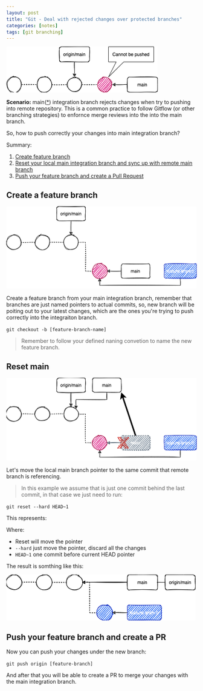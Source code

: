 ```yaml
---
layout: post
title: "Git - Deal with rejected changes over protected branches"
categories: [notes]
tags: [git branching]
---
```


![This could be your state, having a commit out of sync because is rejected by git remote](../assets/2021-09-27-git-deal-with-rejected-changes-over-protected-branches/state.png)

**Scenario:** main([*][1]) integration branch rejects changes when try to pushing into remote repository. This is a common practice to follow Gitflow (or other branching strategies) to enfornce merge reviews into the into the main branch.

So, how to push correctly your changes into main integration branch?

Summary:
1. [Create feature branch](#create-a-feature-branch)
1. [Reset your local main integration branch and sync up with remote main branch](#reset-main)
1. [Push your feature branch and create a Pull Request](#push-your-feature-branch-and-create-a-pr)

## Create a feature branch

![create a feture branch](../assets/2021-09-27-git-deal-with-rejected-changes-over-protected-branches/step-1-create-branch.png)

Create a feature branch from your main integration branch, remember that branches are just named pointers to actual commits, so, new branch will be poiting out to your latest changes, which are the ones you're trying to push correctly into the integraiton branch.

`git checkout -b [feature-branch-name]` 

> Remember to follow your defined naning convetion to name the new feature branch.

## Reset main

![Reset main branch](../assets/2021-09-27-git-deal-with-rejected-changes-over-protected-branches/step-2-reset-main.png)

Let's move the local main branch pointer to the same commit that remote branch is referencing. 

> In this example we assume that is just one commit behind the last commit, in that case we just need to run:

`git reset --hard HEAD~1`

This represents:

Where:
- Reset will move the pointer
- `--hard` just move the pointer, discard all the changes
- `HEAD~1` one commit before current HEAD pointer

The result is somthing like this:

![Result of reseting main branch](../assets/2021-09-27-git-deal-with-rejected-changes-over-protected-branches/step-2-result.png)

## Push your feature branch and create a PR

Now you can push your changes under the new branch:

`git push origin [feature-branch]`

And after that you will be able to create a PR to merge your changes with the main integration branch.

[1]: https://github.com/github/renaming (Renaming the default branch from master - extended expkanation by Github about why rename master as main in all repos)